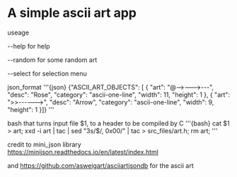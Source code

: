 # A simple ascii art app

useage

--help for help

--random for some random art

--select for selection menu



json_format 
'''{json}
{"ASCII_ART_OBJECTS": [
    {
        "art": "@-->--->---",
        "desc": "Rose",
        "category": "ascii-one-line",
        "width": 11,
        "height": 1
    },
    {
        "art": ">>------>",
        "desc": "Arrow",
        "category": "ascii-one-line",
        "width": 9,
        "height": 1
    }]}
'''

bash that turns input file $1, to a header to be compiled by C
'''{bash}
cat $1 > art; xxd -i art | tac | sed "3s/$/, 0x00/" | tac > src_files/art.h; rm art;
'''


credit to 
mini_json library https://minijson.readthedocs.io/en/latest/index.html

and 
https://github.com/asweigart/asciiartjsondb for the ascii art
